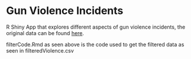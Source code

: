 # Gun Violence Incidents

R Shiny App that explores different aspects of gun violence incidents, the original data can be found [here](https://www.kaggle.com/jameslko/gun-violence-data).

filterCode.Rmd as seen above is the code used to get the filtered data as seen in filteredViolence.csv

